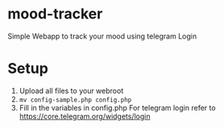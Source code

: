 # mood-tracker

Simple Webapp to track your mood using telegram Login

# Setup
1. Upload all files to your webroot
2. ```mv config-sample.php config.php```
3. Fill in the variables in config.php For telegram login refer to https://core.telegram.org/widgets/login